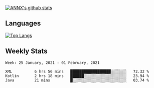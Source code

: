 [![ANNX's github stats](https://github-readme-stats.vercel.app/api?username=NXAN2901&count_private=true&show_icons=true&theme=vue)](https://github.com/NXAN2901)

## Languages
[![Top Langs](https://github-readme-stats.vercel.app/api/top-langs/?username=NXAN2901)](https://github.com/NXAN2901)

## Weekly Stats
<!--START_SECTION:waka-->
```text
Week: 25 January, 2021 - 01 February, 2021

XML          6 hrs 56 mins   ██████████████████░░░░░░░   72.32 % 
Kotlin       2 hrs 18 mins   ██████░░░░░░░░░░░░░░░░░░░   23.94 % 
Java         21 mins         █░░░░░░░░░░░░░░░░░░░░░░░░   03.74 % 
```
<!--END_SECTION:waka-->

